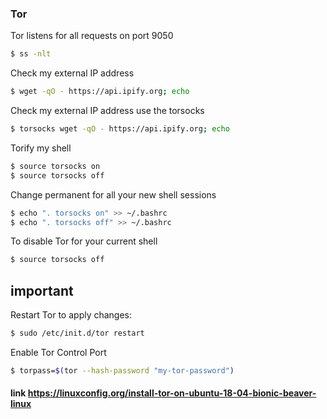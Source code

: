 ### Tor

Tor listens for all requests on port 9050

```sh
$ ss -nlt
```

Check my external IP address

```sh
$ wget -qO - https://api.ipify.org; echo
```

Check my external IP address use the torsocks

```sh
$ torsocks wget -qO - https://api.ipify.org; echo
```

Torify my shell

```sh
$ source torsocks on
$ source torsocks off
```

Change permanent for all your new shell sessions

```sh
$ echo ". torsocks on" >> ~/.bashrc
$ echo ". torsocks off" >> ~/.bashrc
```

To disable Tor for your current shell 

```sh
$ source torsocks off
```

## important

Restart Tor to apply changes:
```sh
$ sudo /etc/init.d/tor restart
```


Enable Tor Control Port

```sh
$ torpass=$(tor --hash-password "my-tor-password")
```

#### link https://linuxconfig.org/install-tor-on-ubuntu-18-04-bionic-beaver-linux

